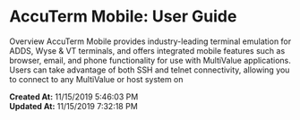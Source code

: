 # AccuTerm Mobile: User Guide

Overview AccuTerm Mobile provides industry-leading terminal emulation for ADDS, Wyse &amp; VT terminals, and offers integrated mobile features such as browser, email, and phone functionality for use with MultiValue applications. Users can take advantage of both SSH and telnet connectivity, allowing you to connect to any MultiValue or host system on   

**Created At:** 11/15/2019 5:46:03 PM  
**Updated At:** 11/15/2019 7:32:18 PM  

